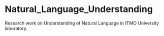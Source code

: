 # Natural_Language_Understanding
Research work on Understanding of Natural Language in ITMO University laboratory. 
